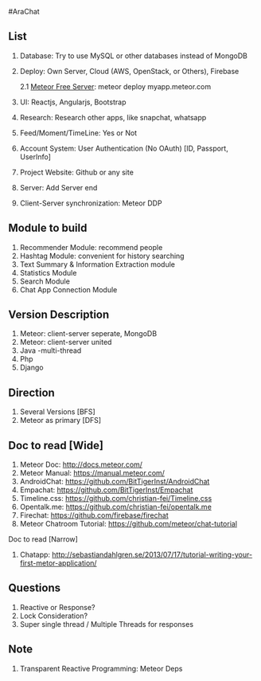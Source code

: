 #AraChat

List
----
1. Database: Try to use MySQL or other databases instead of MongoDB
2. Deploy: Own Server, Cloud (AWS, OpenStack, or Others), Firebase
   
    2.1 [Meteor Free Server](http://docs.meteor.com/#/full/quickstart): meteor deploy myapp.meteor.com

3. UI: Reactjs, Angularjs, Bootstrap
4. Research: Research other apps, like snapchat, whatsapp
5. Feed/Moment/TimeLine: Yes or Not
6. Account System: User Authentication (No OAuth) [ID, Passport, UserInfo]
7. Project Website: Github or any site
8. Server: Add Server end
9. Client-Server synchronization: Meteor DDP

Module to build
-------------------
1. Recommender Module: recommend people
2. Hashtag Module: convenient for history searching
3. Text Summary & Information Extraction module
4. Statistics Module
5. Search Module
6. Chat App Connection Module

Version Description
-----------------------
1. Meteor: client-server seperate, MongoDB
2. Meteor: client-server united
3. Java -multi-thread
4. Php
5. Django

Direction
-----------
1. Several Versions [BFS]
2. Meteor as primary [DFS]

Doc to read [Wide]
------------------------
1. Meteor Doc: http://docs.meteor.com/
2. Meteor Manual: https://manual.meteor.com/
3. AndroidChat: https://github.com/BitTigerInst/AndroidChat
4. Empachat: https://github.com/BitTigerInst/Empachat
5. Timeline.css: https://github.com/christian-fei/Timeline.css
6. Opentalk.me: https://github.com/christian-fei/opentalk.me
7. Firechat: https://github.com/firebase/firechat
8. Meteor Chatroom Tutorial: https://github.com/meteor/chat-tutorial

Doc to read [Narrow]
1. Chatapp: http://sebastiandahlgren.se/2013/07/17/tutorial-writing-your-first-metor-application/

Questions
------------
1. Reactive or Response?
2. Lock Consideration?
3. Super single thread / Multiple Threads for responses

Note
------
1. Transparent Reactive Programming: Meteor Deps
    


